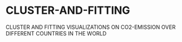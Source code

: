 # CLUSTER-AND-FITTING
CLUSTER AND FITTING VISUALIZATIONS ON CO2-EMISSION OVER DIFFERENT COUNTRIES IN THE WORLD
